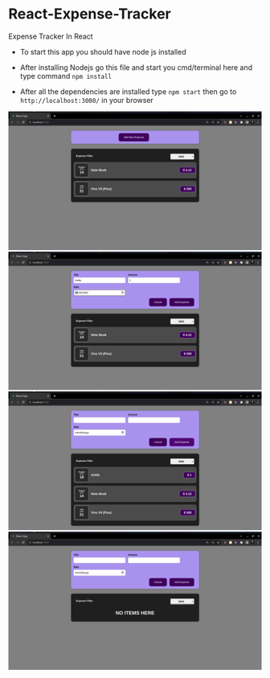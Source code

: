 # React-Expense-Tracker
Expense Tracker In React

- To start this app you should have node js installed 

- After installing Nodejs go this file and start you cmd/terminal here and type command `npm install`

- After all the dependencies are installed type `npm start` then go to `http://localhost:3000/` in your browser

<img src="./images/1.png">

<img src="./images/2.png">

<img src="./images/3.png">

<img src="./images/4.png">

